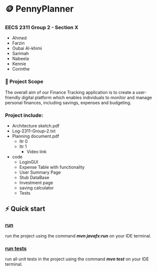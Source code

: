 # 🪙 PennyPlanner
### EECS 2311 Group 2 - Section X
- Ahmed
- Farzin
- Oubai Al-khimi
- Sarimah
- Nabeela
- Kennie
- Corinthe

### 🔎 Project Scope 
The overall aim of our Finance Tracking application is to create a user-friendly digital platform which enables individuals to monitor and manage personal finances, including savings, expenses and budgeting.

### Project include:
- Architecture sketch.pdf
- Log-2311-Group-2.txt
- Planning document.pdf
  - Itr 0
  - Itr 1
  	- Video link 	
- code
  - LoginGUI
  - Expense Table with functionality
  - User Summary Page
  - Stub DataBase
  - Investment page
  - saving calculator
  - Tests

## ⚡️ Quick start
### <ins>run</ins>
run the project using the command _**mvn javafx:run**_ on your IDE terminal.

### <ins>run tests</ins>
run all unit tests in the project using the command _**mvn test**_ on your IDE terminal.

